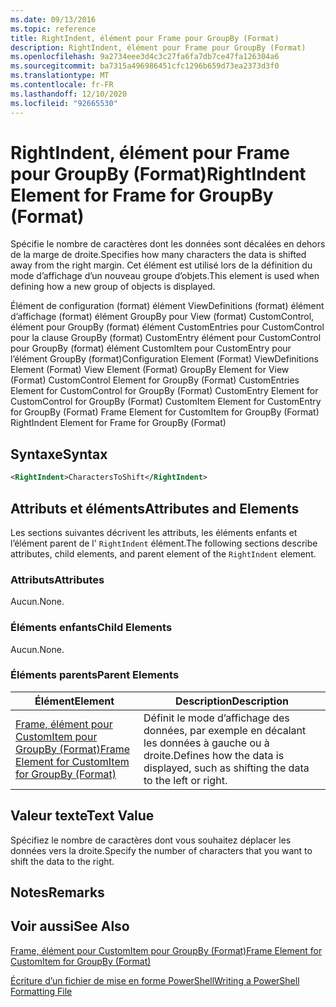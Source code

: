 ```yaml
---
ms.date: 09/13/2016
ms.topic: reference
title: RightIndent, élément pour Frame pour GroupBy (Format)
description: RightIndent, élément pour Frame pour GroupBy (Format)
ms.openlocfilehash: 9a2734eee3d4c3c27fa6fa7db7ce47fa126304a6
ms.sourcegitcommit: ba7315a496986451cfc1296b659d73ea2373d3f0
ms.translationtype: MT
ms.contentlocale: fr-FR
ms.lasthandoff: 12/10/2020
ms.locfileid: "92665530"
---
```

# <a name="rightindent-element-for-frame-for-groupby-format"></a><span data-ttu-id="f0e28-103">RightIndent, élément pour Frame pour GroupBy (Format)</span><span class="sxs-lookup"><span data-stu-id="f0e28-103">RightIndent Element for Frame for GroupBy (Format)</span></span>

<span data-ttu-id="f0e28-104">Spécifie le nombre de caractères dont les données sont décalées en dehors de la marge de droite.</span><span class="sxs-lookup"><span data-stu-id="f0e28-104">Specifies how many characters the data is shifted away from the right margin.</span></span> <span data-ttu-id="f0e28-105">Cet élément est utilisé lors de la définition du mode d’affichage d’un nouveau groupe d’objets.</span><span class="sxs-lookup"><span data-stu-id="f0e28-105">This element is used when defining how a new group of objects is displayed.</span></span>

<span data-ttu-id="f0e28-106">Élément de configuration (format) élément ViewDefinitions (format) élément d’affichage (format) élément GroupBy pour View (format) CustomControl, élément pour GroupBy (format) élément CustomEntries pour CustomControl pour la clause GroupBy (format) CustomEntry élément pour CustomControl pour GroupBy (format) élément CustomItem pour CustomEntry pour l’élément GroupBy (format)</span><span class="sxs-lookup"><span data-stu-id="f0e28-106">Configuration Element (Format) ViewDefinitions Element (Format) View Element (Format) GroupBy Element for View (Format) CustomControl Element for GroupBy (Format) CustomEntries Element for CustomControl for GroupBy (Format) CustomEntry Element for CustomControl for GroupBy (Format) CustomItem Element for CustomEntry for GroupBy (Format) Frame Element for CustomItem for GroupBy (Format) RightIndent Element for Frame for GroupBy (Format)</span></span>

## <a name="syntax"></a><span data-ttu-id="f0e28-107">Syntaxe</span><span class="sxs-lookup"><span data-stu-id="f0e28-107">Syntax</span></span>

```xml
<RightIndent>CharactersToShift</RightIndent>
```

## <a name="attributes-and-elements"></a><span data-ttu-id="f0e28-108">Attributs et éléments</span><span class="sxs-lookup"><span data-stu-id="f0e28-108">Attributes and Elements</span></span>

<span data-ttu-id="f0e28-109">Les sections suivantes décrivent les attributs, les éléments enfants et l’élément parent de l' `RightIndent` élément.</span><span class="sxs-lookup"><span data-stu-id="f0e28-109">The following sections describe attributes, child elements, and parent element of the `RightIndent` element.</span></span>

### <a name="attributes"></a><span data-ttu-id="f0e28-110">Attributs</span><span class="sxs-lookup"><span data-stu-id="f0e28-110">Attributes</span></span>

<span data-ttu-id="f0e28-111">Aucun.</span><span class="sxs-lookup"><span data-stu-id="f0e28-111">None.</span></span>

### <a name="child-elements"></a><span data-ttu-id="f0e28-112">Éléments enfants</span><span class="sxs-lookup"><span data-stu-id="f0e28-112">Child Elements</span></span>

<span data-ttu-id="f0e28-113">Aucun.</span><span class="sxs-lookup"><span data-stu-id="f0e28-113">None.</span></span>

### <a name="parent-elements"></a><span data-ttu-id="f0e28-114">Éléments parents</span><span class="sxs-lookup"><span data-stu-id="f0e28-114">Parent Elements</span></span>

|<span data-ttu-id="f0e28-115">Élément</span><span class="sxs-lookup"><span data-stu-id="f0e28-115">Element</span></span>|<span data-ttu-id="f0e28-116">Description</span><span class="sxs-lookup"><span data-stu-id="f0e28-116">Description</span></span>|
|-------------|-----------------|
|[<span data-ttu-id="f0e28-117">Frame, élément pour CustomItem pour GroupBy (Format)</span><span class="sxs-lookup"><span data-stu-id="f0e28-117">Frame Element for CustomItem for GroupBy (Format)</span></span>](./frame-element-for-customitem-for-groupby-format.md)|<span data-ttu-id="f0e28-118">Définit le mode d’affichage des données, par exemple en décalant les données à gauche ou à droite.</span><span class="sxs-lookup"><span data-stu-id="f0e28-118">Defines how the data is displayed, such as shifting the data to the left or right.</span></span>|

## <a name="text-value"></a><span data-ttu-id="f0e28-119">Valeur texte</span><span class="sxs-lookup"><span data-stu-id="f0e28-119">Text Value</span></span>

<span data-ttu-id="f0e28-120">Spécifiez le nombre de caractères dont vous souhaitez déplacer les données vers la droite.</span><span class="sxs-lookup"><span data-stu-id="f0e28-120">Specify the number of characters that you want to shift the data to the right.</span></span>

## <a name="remarks"></a><span data-ttu-id="f0e28-121">Notes</span><span class="sxs-lookup"><span data-stu-id="f0e28-121">Remarks</span></span>

## <a name="see-also"></a><span data-ttu-id="f0e28-122">Voir aussi</span><span class="sxs-lookup"><span data-stu-id="f0e28-122">See Also</span></span>

[<span data-ttu-id="f0e28-123">Frame, élément pour CustomItem pour GroupBy (Format)</span><span class="sxs-lookup"><span data-stu-id="f0e28-123">Frame Element for CustomItem for GroupBy (Format)</span></span>](./frame-element-for-customitem-for-groupby-format.md)

[<span data-ttu-id="f0e28-124">Écriture d’un fichier de mise en forme PowerShell</span><span class="sxs-lookup"><span data-stu-id="f0e28-124">Writing a PowerShell Formatting File</span></span>](./writing-a-powershell-formatting-file.md)
